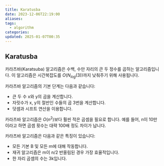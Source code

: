 ```yaml
---
title: Karatusba
date: 2023-12-06T22:19:00
aliases: 
tags:
  - algorithm
categories: 
updated: 2025-01-07T00:35
---
```


## Karatusba

카라츠바(Karatsuba) 알고리즘은 수백, 수만 자리의 큰 두 정수를 곱하는 알고리즘입니다. 이 알고리즘은 시간복잡도를 $O(N_{log}(3))$까지 낮춰주기 위해 사용됩니다. 

카라츠바 알고리즘의 기본 단계는 다음과 같습니다: 

- 큰 두 수 x와 y의 곱을 계산합니다.
- 자릿수가 x, y의 절반인 수들의 곱 3번을 계산합니다.
- 덧셈과 시프트 연산을 이용합니다.

카라츠바 알고리즘은 $O(n^2)$보다 훨씬 적은 곱셈을 필요로 합니다. 예를 들어, n이 10만이라고 하면 곱셈 횟수는 대략 100배 정도 차이가 납니다. 

카라츠바 알고리즘은 다음과 같은 특징이 있습니다: 

- 모든 기본 B 및 모든 m에 대해 작동합니다.
- 재귀 알고리즘은 m이 n/2 반올림된 경우 가장 효율적입니다.
- 한 자리 곱셈의 수는 3k입니다.

